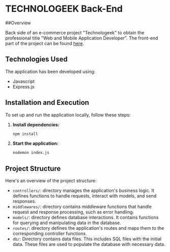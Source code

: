 # TECHNOLOGEEK Back-End


 ##Overview
 
 Back side of an e-commerce project "Technologeek" to obtain the professional title "Web and Mobile Application Developer". The front-end part of the project can be found [here]([https://github.com/David-Chazoule/e-shop-front).

## Technologies Used

The application has been developed using:
- Javascript
- Express.js

## Installation and Execution

To set up and run the application locally, follow these steps:

1. **Install dependencies:**

    ```bash
    npm install
    ```

2. **Start the application:**

    ```bash
    nodemon index.js
    ```

## Project Structure

Here's an overview of the project structure:

- `controllers/`: directory manages the application's business logic. It defines functions to handle requests, interact with models, and send responses.
- `middlewares/`: directory contains middleware functions that handle request and response processing, such as error handling.
- `models/`:  directory defines database interactions. It contains functions for querying and manipulating data in the database.
- `routes/`: directory defines the application's routes and maps them to the corresponding controller functions.
- `db/`: Directory contains data files. This includes SQL files with the initial data. These files are used to populate the database with necessary data.


